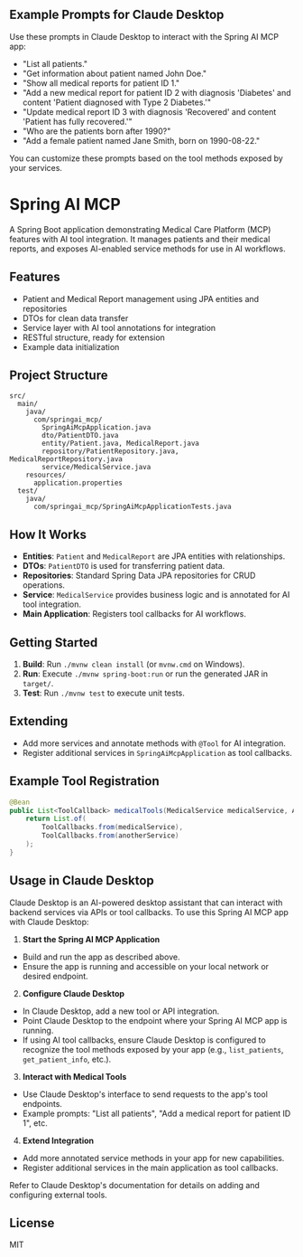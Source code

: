 ## Example Prompts for Claude Desktop

Use these prompts in Claude Desktop to interact with the Spring AI MCP app:

- "List all patients."
- "Get information about patient named John Doe."
- "Show all medical reports for patient ID 1."
- "Add a new medical report for patient ID 2 with diagnosis 'Diabetes' and content 'Patient diagnosed with Type 2 Diabetes.'"
- "Update medical report ID 3 with diagnosis 'Recovered' and content 'Patient has fully recovered.'"
- "Who are the patients born after 1990?"
- "Add a female patient named Jane Smith, born on 1990-08-22."

You can customize these prompts based on the tool methods exposed by your services.
# Spring AI MCP

A Spring Boot application demonstrating Medical Care Platform (MCP) features with AI tool integration. It manages patients and their medical reports, and exposes AI-enabled service methods for use in AI workflows.

## Features
- Patient and Medical Report management using JPA entities and repositories
- DTOs for clean data transfer
- Service layer with AI tool annotations for integration
- RESTful structure, ready for extension
- Example data initialization

## Project Structure
```
src/
  main/
    java/
      com/springai_mcp/
        SpringAiMcpApplication.java
        dto/PatientDTO.java
        entity/Patient.java, MedicalReport.java
        repository/PatientRepository.java, MedicalReportRepository.java
        service/MedicalService.java
    resources/
      application.properties
  test/
    java/
      com/springai_mcp/SpringAiMcpApplicationTests.java
```

## How It Works
- **Entities**: `Patient` and `MedicalReport` are JPA entities with relationships.
- **DTOs**: `PatientDTO` is used for transferring patient data.
- **Repositories**: Standard Spring Data JPA repositories for CRUD operations.
- **Service**: `MedicalService` provides business logic and is annotated for AI tool integration.
- **Main Application**: Registers tool callbacks for AI workflows.

## Getting Started
1. **Build**: Run `./mvnw clean install` (or `mvnw.cmd` on Windows).
2. **Run**: Execute `./mvnw spring-boot:run` or run the generated JAR in `target/`.
3. **Test**: Run `./mvnw test` to execute unit tests.

## Extending
- Add more services and annotate methods with `@Tool` for AI integration.
- Register additional services in `SpringAiMcpApplication` as tool callbacks.

## Example Tool Registration
```java
@Bean
public List<ToolCallback> medicalTools(MedicalService medicalService, AnotherService anotherService) {
    return List.of(
        ToolCallbacks.from(medicalService),
        ToolCallbacks.from(anotherService)
    );
}
```

## Usage in Claude Desktop

Claude Desktop is an AI-powered desktop assistant that can interact with backend services via APIs or tool callbacks. To use this Spring AI MCP app with Claude Desktop:

1. **Start the Spring AI MCP Application**
  - Build and run the app as described above.
  - Ensure the app is running and accessible on your local network or desired endpoint.

2. **Configure Claude Desktop**
  - In Claude Desktop, add a new tool or API integration.
  - Point Claude Desktop to the endpoint where your Spring AI MCP app is running.
  - If using AI tool callbacks, ensure Claude Desktop is configured to recognize the tool methods exposed by your app (e.g., `list_patients`, `get_patient_info`, etc.).

3. **Interact with Medical Tools**
  - Use Claude Desktop's interface to send requests to the app's tool endpoints.
  - Example prompts: "List all patients", "Add a medical report for patient ID 1", etc.

4. **Extend Integration**
  - Add more annotated service methods in your app for new capabilities.
  - Register additional services in the main application as tool callbacks.

Refer to Claude Desktop's documentation for details on adding and configuring external tools.

## License
MIT
